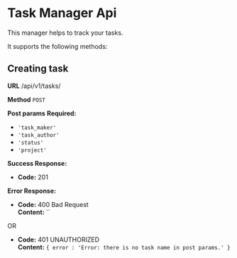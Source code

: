 # Task Manager Api

This manager helps to track your tasks.

It supports the following methods:

## Creating task

**URL**
/api/v1/tasks/

**Method**
`POST`

**Post params**
**Required:**
* `'task_maker'`
* `'task_author'`
* `'status'`
* `'project'`

**Success Response:**

* **Code:** 201

**Error Response:**

  * **Code:** 400 Bad Request <br />
    **Content:** ``

  OR

  * **Code:** 401 UNAUTHORIZED <br />
    **Content:** `{ error : 'Error: there is no task name in post params.' }`

